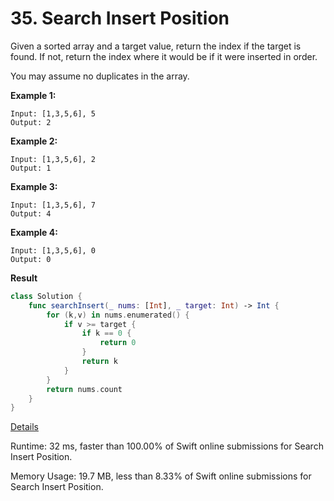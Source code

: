 # 35. Search Insert Position

Given a sorted array and a target value, return the index if the target is found. If not, return the index where it would be if it were inserted in order.

You may assume no duplicates in the array.

**Example 1:**

```
Input: [1,3,5,6], 5
Output: 2
```

**Example 2:**

```
Input: [1,3,5,6], 2
Output: 1
```

**Example 3:**

```
Input: [1,3,5,6], 7
Output: 4
```

**Example 4:**

```
Input: [1,3,5,6], 0
Output: 0
```

**Result**

```swift
class Solution {
    func searchInsert(_ nums: [Int], _ target: Int) -> Int {
        for (k,v) in nums.enumerated() {
            if v >= target {
                if k == 0 {
                    return 0
                }
                return k
            }
        }
        return nums.count
    }
}
```



[Details ](https://leetcode.com/submissions/detail/226682034)

Runtime: 32 ms, faster than 100.00% of Swift online submissions for Search Insert Position.

Memory Usage: 19.7 MB, less than 8.33% of Swift online submissions for Search Insert Position.